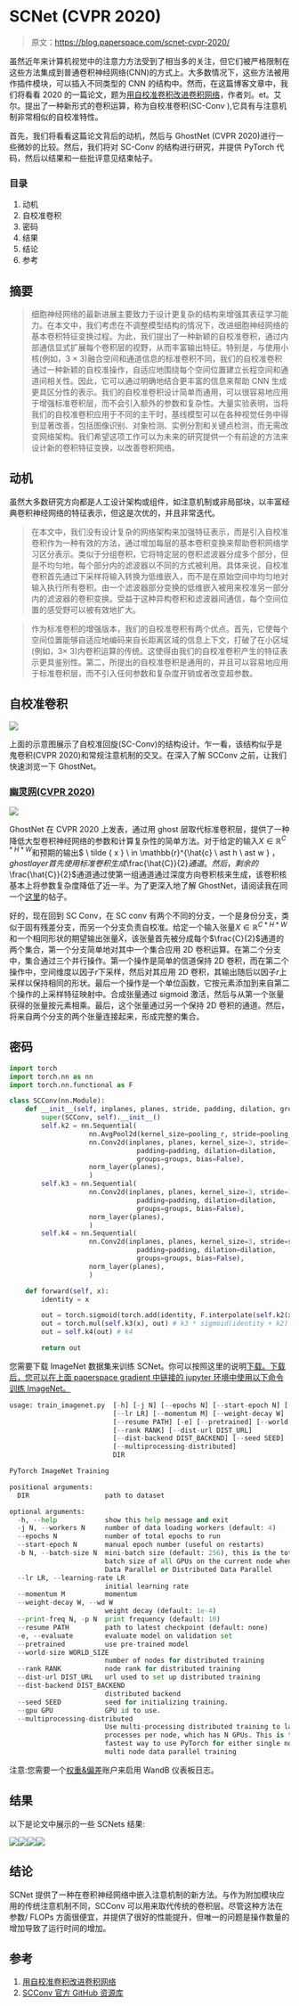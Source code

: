 # SCNet (CVPR 2020)

> 原文：<https://blog.paperspace.com/scnet-cvpr-2020/>

虽然近年来计算机视觉中的注意力方法受到了相当多的关注，但它们被严格限制在这些方法集成到普通卷积神经网络(CNN)的方式上。大多数情况下，这些方法被用作插件模块，可以插入不同类型的 CNN 的结构中。然而，在这篇博客文章中，我们将看看 2020 的一篇论文，题为[用自校准卷积改进卷积网络](http://mftp.mmcheng.net/Papers/20cvprSCNet.pdf)，作者刘。et。艾尔。提出了一种新形式的卷积运算，称为自校准卷积(SC-Conv ),它具有与注意机制非常相似的自校准特性。

首先，我们将看看这篇论文背后的动机，然后与 GhostNet (CVPR 2020)进行一些微妙的比较。然后，我们将对 SC-Conv 的结构进行研究，并提供 PyTorch 代码，然后以结果和一些批评意见结束帖子。

### 目录

1.  动机
2.  自校准卷积
3.  密码
4.  结果
5.  结论
6.  参考

## 摘要

> 细胞神经网络的最新进展主要致力于设计更复杂的结构来增强其表征学习能力。在本文中，我们考虑在不调整模型结构的情况下，改进细胞神经网络的基本卷积特征变换过程。为此，我们提出了一种新颖的自校准卷积，通过内部通信显式扩展每个卷积层的视野，从而丰富输出特征。特别是，与使用小核(例如，3 × 3)融合空间和通道信息的标准卷积不同，我们的自校准卷积通过一种新颖的自校准操作，自适应地围绕每个空间位置建立长程空间和通道间相关性。因此，它可以通过明确地结合更丰富的信息来帮助 CNN 生成更具区分性的表示。我们的自校准卷积设计简单而通用，可以很容易地应用于增强标准卷积层，而不会引入额外的参数和复杂性。大量实验表明，当将我们的自校准卷积应用于不同的主干时，基线模型可以在各种视觉任务中得到显著改善，包括图像识别、对象检测、实例分割和关键点检测，而无需改变网络架构。我们希望这项工作可以为未来的研究提供一个有前途的方法来设计新的卷积特征变换，以改善卷积网络。

## 动机

虽然大多数研究方向都是人工设计架构或组件，如注意机制或非局部块，以丰富经典卷积神经网络的特征表示，但这是次优的，并且非常迭代。

> 在本文中，我们没有设计复杂的网络架构来加强特征表示，而是引入自校准卷积作为一种有效的方法，通过增加每层的基本卷积变换来帮助卷积网络学习区分表示。类似于分组卷积，它将特定层的卷积滤波器分成多个部分，但是不均匀地，每个部分内的滤波器以不同的方式被利用。具体来说，自校准卷积首先通过下采样将输入转换为低维嵌入，而不是在原始空间中均匀地对输入执行所有卷积。由一个滤波器部分变换的低维嵌入被用来校准另一部分内的滤波器的卷积变换。受益于这种异构卷积和滤波器间通信，每个空间位置的感受野可以被有效地扩大。

> 作为标准卷积的增强版本，我们的自校准卷积有两个优点。首先，它使每个空间位置能够自适应地编码来自长距离区域的信息上下文，打破了在小区域(例如，3× 3)内卷积运算的传统。这使得由我们的自校准卷积产生的特征表示更具鉴别性。第二，所提出的自校准卷积是通用的，并且可以容易地应用于标准卷积层，而不引入任何参数和复杂度开销或者改变超参数。

## 自校准卷积

![](img/f085decd1cac6f0d2aafa20b8ea050dc.png)

上面的示意图展示了自校准回旋(SC-Conv)的结构设计。乍一看，该结构似乎是鬼卷积(CVPR 2020)和常规注意机制的交叉。在深入了解 SCConv 之前，让我们快速浏览一下 GhostNet。

### [幽灵网(CVPR 2020)](https://openaccess.thecvf.com/content_CVPR_2020/papers/Han_GhostNet_More_Features_From_Cheap_Operations_CVPR_2020_paper.pdf)

![](img/daa2dd6a1581a03779a7c7a429128260.png)

GhostNet 在 CVPR 2020 上发表，通过用 ghost 层取代标准卷积层，提供了一种降低大型卷积神经网络的参数和计算复杂性的简单方法。对于给定的输入$X \in \mathbb{R}^{C \ast H \ast W}$和预期的输出$ \ tilde { x } \ in \mathbb{r}^{\hat{c} \ ast h \ ast w } $，ghost layer 首先使用标准卷积生成$\frac{\hat{C}}{2}$通道。然后，剩余的$\frac{\hat{C}}{2}$通道通过使第一组通道通过深度方向卷积核来生成，该卷积核基本上将参数复杂度降低了近一半。为了更深入地了解 GhostNet，请阅读我在同一个[这里](https://blog.paperspace.com/ghostnet-cvpr-2020/)的帖子。

好的，现在回到 SC Conv，在 SC conv 有两个不同的分支，一个是身份分支，类似于固有残差分支，而另一个分支负责自校准。给定一个输入张量$X \in \mathbb{R}^{C \ast H \ast W}$和一个相同形状的期望输出张量$\hat{X}$，该张量首先被分成每个$\frac{C}{2}$通道的两个集合，第一个分支简单地对其中一个集合应用 2D 卷积运算。在第二个分支中，集合通过三个并行操作。第一个操作是简单的信道保持 2D 卷积，而在第二个操作中，空间维度以因子$r$下采样，然后对其应用 2D 卷积，其输出随后以因子$r$上采样以保持相同的形状。最后一个操作是一个单位函数，它按元素添加到来自第二个操作的上采样特征映射中。合成张量通过 sigmoid 激活，然后与从第一个张量获得的张量按元素相乘。最后，这个张量通过另一个保持 2D 卷积的通道。然后，将来自两个分支的两个张量连接起来，形成完整的集合。

## 密码

```py
import torch
import torch.nn as nn
import torch.nn.functional as F

class SCConv(nn.Module):
    def __init__(self, inplanes, planes, stride, padding, dilation, groups, pooling_r, norm_layer):
        super(SCConv, self).__init__()
        self.k2 = nn.Sequential(
                    nn.AvgPool2d(kernel_size=pooling_r, stride=pooling_r), 
                    nn.Conv2d(inplanes, planes, kernel_size=3, stride=1,
                                padding=padding, dilation=dilation,
                                groups=groups, bias=False),
                    norm_layer(planes),
                    )
        self.k3 = nn.Sequential(
                    nn.Conv2d(inplanes, planes, kernel_size=3, stride=1,
                                padding=padding, dilation=dilation,
                                groups=groups, bias=False),
                    norm_layer(planes),
                    )
        self.k4 = nn.Sequential(
                    nn.Conv2d(inplanes, planes, kernel_size=3, stride=stride,
                                padding=padding, dilation=dilation,
                                groups=groups, bias=False),
                    norm_layer(planes),
                    )

    def forward(self, x):
        identity = x

        out = torch.sigmoid(torch.add(identity, F.interpolate(self.k2(x), identity.size()[2:]))) # sigmoid(identity + k2)
        out = torch.mul(self.k3(x), out) # k3 * sigmoid(identity + k2)
        out = self.k4(out) # k4

        return out
```

您需要下载 ImageNet 数据集来训练 SCNet。你可以按照这里的说明[下载。下载后，您可以在上面 paperspace gradient 中链接的 jupyter 环境中使用以下命令训练 ImageNet。](https://github.com/LandskapeAI/imagenet)

```py
usage: train_imagenet.py  [-h] [-j N] [--epochs N] [--start-epoch N] [-b N]
                          [--lr LR] [--momentum M] [--weight-decay W] [--print-freq N]
                          [--resume PATH] [-e] [--pretrained] [--world-size WORLD_SIZE]
                          [--rank RANK] [--dist-url DIST_URL]
                          [--dist-backend DIST_BACKEND] [--seed SEED] [--gpu GPU]
                          [--multiprocessing-distributed]
                          DIR

PyTorch ImageNet Training

positional arguments:
  DIR                   path to dataset

optional arguments:
  -h, --help            show this help message and exit
  -j N, --workers N     number of data loading workers (default: 4)
  --epochs N            number of total epochs to run
  --start-epoch N       manual epoch number (useful on restarts)
  -b N, --batch-size N  mini-batch size (default: 256), this is the total
                        batch size of all GPUs on the current node when using
                        Data Parallel or Distributed Data Parallel
  --lr LR, --learning-rate LR
                        initial learning rate
  --momentum M          momentum
  --weight-decay W, --wd W
                        weight decay (default: 1e-4)
  --print-freq N, -p N  print frequency (default: 10)
  --resume PATH         path to latest checkpoint (default: none)
  -e, --evaluate        evaluate model on validation set
  --pretrained          use pre-trained model
  --world-size WORLD_SIZE
                        number of nodes for distributed training
  --rank RANK           node rank for distributed training
  --dist-url DIST_URL   url used to set up distributed training
  --dist-backend DIST_BACKEND
                        distributed backend
  --seed SEED           seed for initializing training.
  --gpu GPU             GPU id to use.
  --multiprocessing-distributed
                        Use multi-processing distributed training to launch N
                        processes per node, which has N GPUs. This is the
                        fastest way to use PyTorch for either single node or
                        multi node data parallel training
```

注意:您需要一个[权重&偏差](https://wandb.ai/site)账户来启用 WandB 仪表板日志。

## 结果

以下是论文中展示的一些 SCNets 结果:

![](img/97be609864992812b741e38a89e831f9.png)![](img/8aad02b81be120bc673211a75f6b66ff.png)![](img/b26999cc4cf64453e16a453321c523ce.png)![](img/3cfb9ee6b8ae2fe278ec8189ce496b16.png)

## 结论

SCNet 提供了一种在卷积神经网络中嵌入注意机制的新方法。与作为附加模块应用的传统注意机制不同，SCConv 可以用来取代传统的卷积层。尽管这种方法在参数/ FLOPs 方面很便宜，并提供了很好的性能提升，但唯一的问题是操作数量的增加导致了运行时间的增加。

## 参考

1.  [用自校准卷积改进卷积网络](http://mftp.mmcheng.net/Papers/20cvprSCNet.pdf)
2.  [SCConv 官方 GitHub 资源库](https://github.com/MCG-NKU/SCNet)